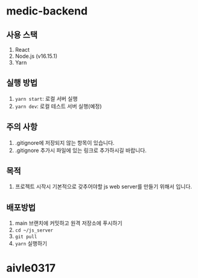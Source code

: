 # medic-backend

## 사용 스택

1. React
2. Node.js (v16.15.1)
3. Yarn

## 실행 방법

1. `yarn start`: 로컬 서버 실행
2. `yarn dev`: 로컬 테스트 서버 실행(예정)

## 주의 사항

1. .gitignore에 저장되지 않는 항목이 있습니다.
2. .gitignore 추가시 파일에 있는 링크로 추가하시길 바랍니다.

## 목적

1. 프로젝트 시작시 기본적으로 갖추어야할 js web server를 만들기 위해서 입니다.

## 배포방법

1. main 브랜치에 커밋하고 원격 저장소에 푸시하기
2. `cd ~/js_server`
3. `git pull`
4. `yarn` 실행하기

# aivle0317
